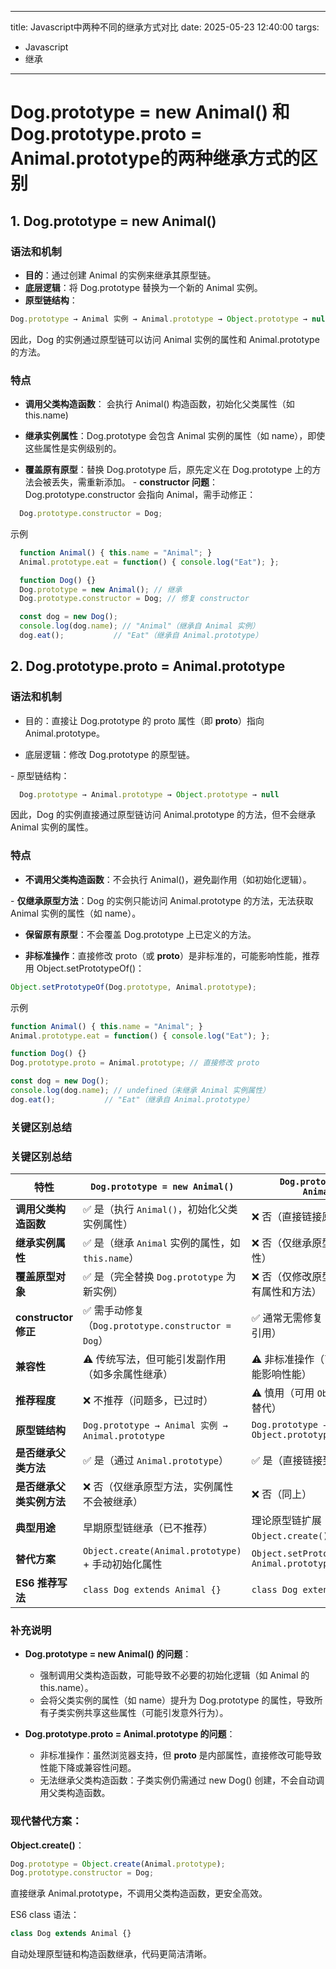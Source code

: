 
---
title: Javascript中两种不同的继承方式对比
date: 2025-05-23 12:40:00
targs:
  - Javascript
  - 继承
---

# Dog.prototype = new Animal() 和 Dog.prototype.proto = Animal.prototype的两种继承方式的区别


## 1. Dog.prototype = new Animal()

### 语法和机制
- **​目的**：通过创建 Animal 的实例来继承其原型链。
- ​**底层逻辑**：将 Dog.prototype 替换为一个新的 Animal 实例。
- **​原型链结构**：

```javascript
Dog.prototype → Animal 实例 → Animal.prototype → Object.prototype → null
```

因此，Dog 的实例通过原型链可以访问 Animal 实例的属性和 Animal.prototype 的方法。

### ​特点

- **​调用父类构造函数**： 会执行 Animal() 构造函数，初始化父类属性（如 this.name)
- **继承实例属性**：Dog.prototype 会包含 Animal 实例的属性（如 name），即使这些属性是实例级别的。

- **覆盖原有原型**：替换 Dog.prototype 后，原先定义在 Dog.prototype 上的方法会被丢失，需重新添加。
​- **constructor 问题**：Dog.prototype.constructor 会指向 Animal，需手动修正：
``` javascript
  Dog.prototype.constructor = Dog;
```
​示例
``` javascript
  function Animal() { this.name = "Animal"; }
  Animal.prototype.eat = function() { console.log("Eat"); };

  function Dog() {}
  Dog.prototype = new Animal(); // 继承
  Dog.prototype.constructor = Dog; // 修复 constructor

  const dog = new Dog();
  console.log(dog.name); // "Animal"（继承自 Animal 实例）
  dog.eat();           // "Eat"（继承自 Animal.prototype）
```

## ​2. Dog.prototype.proto = Animal.prototype

### ​语法和机制

- ​目的：直接让 Dog.prototype 的 proto 属性（即 __proto__）指向 Animal.prototype。

- ​底层逻辑：修改 Dog.prototype 的原型链。

​-  原型链结构：
```javascript
  Dog.prototype → Animal.prototype → Object.prototype → null
```

因此，Dog 的实例直接通过原型链访问 Animal.prototype 的方法，但不会继承 Animal 实例的属性。
### ​特点

- **​不调用父类构造函数**：不会执行 Animal()，避免副作用（如初始化逻辑）。

​- **仅继承原型方法**：Dog 的实例只能访问 Animal.prototype 的方法，无法获取 Animal 实例的属性（如 name）。

- **​保留原有原型**：不会覆盖 Dog.prototype 上已定义的方法。

- **​非标准操作**：直接修改 proto（或 __proto__）是非标准的，可能影响性能，推荐用 Object.setPrototypeOf()：
```javascript
Object.setPrototypeOf(Dog.prototype, Animal.prototype);
```
​示例
```javascript
function Animal() { this.name = "Animal"; }
Animal.prototype.eat = function() { console.log("Eat"); };

function Dog() {}
Dog.prototype.proto = Animal.prototype; // 直接修改 proto

const dog = new Dog();
console.log(dog.name); // undefined（未继承 Animal 实例属性）
dog.eat();           // "Eat"（继承自 Animal.prototype）

```

### ​关键区别总结

### ​**关键区别总结**

| ​**特性**                | `Dog.prototype = new Animal()`                          | `Dog.prototype.__proto__ = Animal.prototype`         |
|-------------------------|--------------------------------------------------------|-----------------------------------------------------|
| ​**调用父类构造函数**     | ✅ 是（执行 `Animal()`，初始化父类实例属性）            | ❌ 否（直接链接原型，不调用构造函数）                 |
| ​**继承实例属性**         | ✅ 是（继承 `Animal` 实例的属性，如 `this.name`）       | ❌ 否（仅继承原型方法，不包含实例属性）               |
| ​**覆盖原型对象**         | ✅ 是（完全替换 `Dog.prototype` 为新实例）             | ❌ 否（仅修改原型的 `__proto__`，保留原有属性和方法） |
| ​**constructor修正**    | ✅ 需手动修复（`Dog.prototype.constructor = Dog`）     | ✅ 通常无需修复（原型链未改变构造函数引用）           |
| ​**兼容性**               | ⚠️ 传统写法，但可能引发副作用（如多余属性继承）       | ⚠️ 非标准操作（直接修改 `__proto__` 可能影响性能）   |
| ​**推荐程度**             | ❌ 不推荐（问题多，已过时）                             | ⚠️ 慎用（可用 `Object.setPrototypeOf()` 替代）         |
| ​**原型链结构**           | `Dog.prototype → Animal 实例 → Animal.prototype`         | `Dog.prototype → Animal.prototype → Object.prototype`   |
| ​**是否继承父类方法**     | ✅ 是（通过 `Animal.prototype`）                       | ✅ 是（直接链接到 `Animal.prototype`）                |
| ​**是否继承父类实例方法** | ❌ 否（仅继承原型方法，实例属性不会被继承）             | ❌ 否（同上）                                        |
| ​**典型用途**             | 早期原型链继承（已不推荐）                            | 理论原型链扩展（极少使用，多用 `Object.create()`）   |
| ​**替代方案**             | `Object.create(Animal.prototype)` + 手动初始化属性     | `Object.setPrototypeOf(Dog.prototype, Animal.prototype)` |
| ​**ES6 推荐写法**         | `class Dog extends Animal {}`                           | `class Dog extends Animal {}`                         |

### 补充说明
- ​**Dog.prototype = new Animal() 的问题**：

  - 强制调用父类构造函数，可能导致不必要的初始化逻辑（如 Animal 的 this.name）。
  - 会将父类实例的属性（如 name）提升为 Dog.prototype 的属性，导致所有子类实例共享这些属性（可能引发意外行为）。

- ​**Dog.prototype.__proto__ = Animal.prototype 的问题**：

  - ​非标准操作：虽然浏览器支持，但 __proto__ 是内部属性，直接修改可能导致性能下降或兼容性问题。
  - ​无法继承父类构造函数：子类实例仍需通过 new Dog() 创建，不会自动调用父类构造函数。


### ​现代替代方案：

​**Object.create()**：
```javascript
Dog.prototype = Object.create(Animal.prototype);
Dog.prototype.constructor = Dog;
```
直接继承 Animal.prototype，不调用父类构造函数，更安全高效。

​ES6 class 语法：
```javascript
class Dog extends Animal {}
```
自动处理原型链和构造函数继承，代码更简洁清晰。